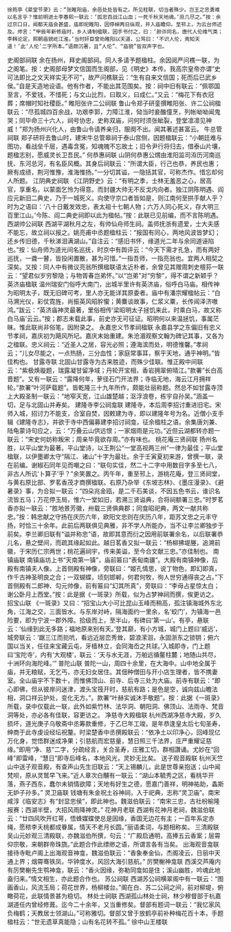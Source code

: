 <!-- { "loadSidebar": true } -->
	徐筠亭《棻堂节录》云：“张睢阳庙，余邑处处皆有之。所见柱联，切当者殊少。岂王之忠勇难以名言乎？惟前明进士李春熙一联云：‘孤忠百战江山血；一死千秋天地魂。’庶几尽之。”按：余过京口日，闻都天庙会甚盛，庙即祀睢阳，因停棹两日纵观，并入庙瞻仰。至邗上，为云台师述及。师言：“甲辰年新修庙时，乡人请制楹联，因手书付之，曰：‘颜许同名，唐代人伦维气类；李韩论定，熙朝庙貌屹江淮。’当时奸臣曾劝睢阳以天道，公骂曰：‘不识人伦，焉知天道！’此‘人伦’二字所本。”语颇沉著，且“人伦”、“庙貌”皆双声字也。
史阁部祠联
	余在扬州，拜史阁部祠。同人多请予题楹柱。余因阅严问樵一联，为之阁笔。按：史阁部母梦文信国而生阁部，见《明史》本传。我高宗皇帝亦谓“史可法即比之文天祥实无不可”，故严问樵联云：“生有自来文信国；死而后已武乡侯。”自是天造地设语。他有作者，不能出其范围矣。按：祠中旧有联云：“佩鄂国至言，不爱钱，不惜死；与文山比烈，曰取义，曰成仁。”又云：“梅花下有衣冠葬；席帽时知社稷臣。”
睢阳张许二公祠联
	鲁山令郑子研銮撰睢阳张、许二公祠楹联云：“尽孤城四百余战，功艰李郭，力障江淮，恸当时妾醢僮烹，列帐呦呦闻鬼哭；同毕命三十六人，祠号协忠，史称双庙，问何时须张眦裂，登堂凛凛见神威！”郑为扬州兴化人，由鲁山令请养亲归，服阕不出。闻其著述甚富云。
牛总管祠联
	郑子研将去鲁山时，建宋牛总管皋祠于泰山宫侧，因题楹联云：“小朝廷难与图功，看战垒千层，遇毒含冤，知魂魄不忘故土；旧令尹行将归去，借泰山片壤，题楹志别，愿威灵长卫吾民。”
何恭惠祠联
	山阴何恭惠公煟由淮阳监司洊历河南巡抚、东河总河，有名臣风概。其身后祠联云：“所谓大臣，行己也恭，养民也惠；厥有成绩，荆河惟豫，淮海惟扬。”一分切其谥，一隐括其官，可称杰作。惜忘却何人所题。
江阴典史祠联
	《江阴野史》云：“有明之季，士林无羞恶之心，居高官，享重名，以蒙面乞怜为得意。而封疆大帅无不反戈内向者。独江阴陈明遇、阎应元新旧二典史，乃于一城死义。向使守京口者皆如是，则江南何至拱手献人乎？时为之语曰：‘八十日戴发效忠，表太祖十七朝人物；六万人同心死义，存大明三百里江山。’今陈、阎二典史祠即以此为楹帖。”按：此联已见前编，而不言陈明遇。
西湖帅公祠联
	西湖平湖秋月之左，有帅仙舟师生祠。盖师抚浙有遗爱，士大夫感不能忘，故立祠以报之。姚亮甫中丞题楹柱云：“报国有同心，两地风波皆梦幻；还乡传旧德，千秋涕泪满湖山。”自注云：“感旧书怀，缘道光二年与余同道诬陷也。”按：仙舟师为道光间名巡抚，时京中有舆评云：“今天下需才孔急，而有两好巡抚，一聋一瞽，皆投闲置散，甚为可惜。”一指吾师，一指亮翁也。宜两人相契之深矣。又按：同人中有微议亮翁所撰楹联语太近朴者，余曾见其赠周刺史檀荪一联云：“望君似岁穷黎隐；与物胥春岂弟怀。”以“岂弟”对“穷黎”，得不谓之新颖乎？
英济庙楹联
	温州瑞安门俗呼大南门，出城半里许有英济庙，俗呼白马庙。相传神为昭明太子，既无旧碑可考，里人亦无能详其原委者。庙中有潘宗耀楹帖云：“白马溯光仪，彩仗霓旌，尚振英风昭肸蠁；黄麋谈故事，仁浆义粟，长传闿泽济嗷鸿。”跋云：“英济庙神灵最著，里俗相传‘梁昭明太子拯饥来此，时乘白马，故又称白马庙’云云。”按；郡志未载此事，前史亦无可征证。昭明何以来温拯饥，事属茫昧。惟此联尚非俗笔，因附录之。
永嘉忠义节孝祠楹联
	永嘉县学之东偏旧有忠义节孝祠，嘉庆初为飓风所圮。嘉庆末始重建。朱沧湄观察文翰为碑记其事，又各为之楹联。忠义祠云：“近圣人之居，容光必照；遵海滨而处，明德惟馨。”孝祠云；“儿女尽能之，一点热肠，三分血性；家庭常事耳，察乎天地，通乎神明。”皆佳构也。
甘露寺联
	北固山甘露寺为古来胜迹，而殊少佳联。惟正殿中间联云：“紫极焕璇题，瑞露凝甘留净域；丹轮开宝相，香岩拥翠俯晴江。”款署“长白高晋题”。又有一联云：“露降何年，萝径石门开法界；寺临无地，海云江月拥祥轮。”款署“叶河萨载题”。皆乾隆三十九年所作，颇能壮丽称题。然总不如甘露寺顶上大殿圣制一联云：“地窄天宽，江山雄楚越；沤浮浪卷，栋宇自孙吴。”涵盖一切，足与北固山并寿矣。
建隆寺李公祠龛联
	建隆寺，本后周李招讨重进旧宅。宋师入城，招讨力不能支，合室自焚，因敕建为寺，即以建隆年号为名。近僧小支手辑《建隆寺志》，并欲于寺中西偏募建李招讨祠龛，征余楹柱之语。余集唐刘兼、陆龟蒙诗句应之，云：“万叠云山供远恨；一家烟雨是元功。”近但云湖都转亦题一联云：“宋史何妨称叛宋；周亲毕竟欲存周。”亦有味也。
桃花庵三贤祠联
	扬州名胜，以平山堂为最著。平山堂诗，以王荆公“一堂高视两三州”一律为最佳；平山堂楹联，以伊墨卿太守“隔江、诸山”十字为最壮。余于壬寅夏初来游，曾撰一联，录在前编。谢椒石同年见而嘲之曰：“联句实佳，然二十二字中用数目字多至七八，非古人所讥‘卜算子’乎？”余笑置之。丙午年，重至邗上，游桃花庵，登三贤祠堂，与黄右原比部、罗茗香茂才商撰楹联。右原乃杂举《东坡志林》、《墨庄漫录》、《避暑录》事，为合拟一联云：“四朵兆金瓯，是二千石美谈，不因五色书云，谁识名流皆五马；万花停玉局，惟六一堂如旧，若溯三贤谥典，合将祠额署三忠。”时罗茗香亦拟一联云：“胜地景芳徽，卅载三贤俱典郡；同龛昭祀典，两文一献共称忠。”按：韩忠献之守扬在庆历六年，欧阳文忠则在庆历八年，距苏文忠之元丰守扬，时恰三十余年。此前后两联俱见典雅，非不学人所能办，当不让李兰卿独步于前矣。李兰卿旧联有“谥并称忠”语，故即其意而衍之因用前联署余名，以后联署恭儿名，悬之壁间，而疏其缘起如此。越日茗香又拟一联云：“杨柳拂堤塍，追溯前徽，于宋历仁宗两世；桃花遍祠宇，传来美谥，至今合文献三忠。”亦佳制也。
南镇庙联
	南镇庙坊上书“天南第一镇”，庙前匾曰“表甸南疆”。大殿有南镇神像，后殿有南镇夫人像。上首侧殿有神像，旁联曰：“姬孔情思，说丁物色，即幻即真，作千古神圣明良之合；一双蝴蝶，顷刻邯郸，何君何牧，徇人世穷通得丧之占。”下首侧殿有二郎神、勾元帅像，前有匾曰“幻其所真”，旁联曰：“李母占星惊太白；谢公卧月上西堂。”按：此是据《一斑录》所载，似为占梦神祠而撰，俟更访之。
招宝山联
	《一斑录》又曰：“招宝山大小可比昆山玉峰而稍高，孤注镇海城外东北角，江海之交，三面皆水。与东岸对峙，隔海面约一里余，名‘蛟门’，为镇海一邑险要，即为宁波一郡外障。拾级而上，至半山，有碑曰‘第一山’。有亭，悬联云：‘仙缘到此无多路；福地原来别有天。’登其巅，有小方城，城门上题曰‘威远’，城旁联云：‘踞三江而扼吭，看远近层峦秀耸，碧浪潆洄，永固浙东之锁钥；俯六国以当关，任往来宝藏云屯，牙樯林立，会同海岙之共球。’入城即寺，门上题曰‘宝陀寺’，内有‘大观楼’，联云：‘天与水无涯，万舶远循鳌柱麓；地随山共尽，十洲环向海陀峰。’”
普陀山联
	普陀一山，周四十余里，在大海中。山中地全属于庙，并无粮赋，无乞丐，亦无妇女居住。其佃种僧田与开小店生理者，皆不携妻室。全山庙宇不下数十，而惟佛顶山、前寺、后寺三处为大庙。前寺有联云：“即心即佛，但从彼岸问迷津，渡头宝筏开时，慈航有路；是色是空，诚向兹山瞻法相，洞口祥云护处，变化无方。”。款署“叶赫实诚沐手敬题”。按：此据《一斑录》所载，录中仅载此一联，此外如紫竹林、法华洞、朝阳洞、佛顶山、法雨寺、梵音洞等处，亦必各有佳联，容更访之。
净慈寺大殿楹联
	杭州西湖净慈寺大殿，岁久损坏，道光庚子乌敬斋中丞筹款重修，于乙巳年工竣。是年恭逢皇太后七旬圣寿，绅商于此寺虔设经坛祝釐。时梁楚香中丞撰殿联云：“依净土以印净心，回峰现亿万化身，觉悟群迷成净果；引慈航而宏慈量，慧日照三千法界，庄严重耀证慈缘。”即用“净、慈”二字，分疏经言，关合圣寿，庄雅工切，群相讚诵。尤妙在“回峰”即雷峰，“慧日”即寺后峰名，本地风光，灵妙无比矣。
送子观音殿联
	杭州天竺山中送子观音殿，有查声山先生旧联云：“天上锡麟儿，此是世尊亲抱送；山中闻梵呗，原从灵鹫早飞来。”近人章次白黼有一联云：“湖山本毓秀之区，看桃华开落，燕子西东，蠢尔未销情欲障；天地有好生之德，愿嘉门善祥，明神祐助，螽斯无妒子孙多。”
灵卫庙联
	钱塘有朱金祝土谷神祠，入于祀典，志称“灵卫庙”。南宋咸淳《临安志》有“封显忠侯”，即此神也。魏滋伯联云：“南宋三忠，古社枌榆隆报赛；西湖半壁，大招风雨降神灵。”
花神月老联
	西湖有花神月老祠，魏滋伯联云：“廿四风吹开红萼，悟蜂媒蝶使总是因缘，香国无边花有主；一百年系定赤绳，愿秾李夭桃都成眷属，情天不老月长圆。”丽语柔词，与题相称矣。
三清殿联
	吴山元妙观三清殿联，亦魏滋伯所撰，句云：“广殿启通明，高捧五云香案；层霄仰宗敬，来朝群帝珠旒。”此题合作此缥缈之语，所谓言各有当矣。
出海观音龛联
	接待寺毗卢阁上出海观音神龛，魏滋伯联云：“香象奉金仙，杰阁凌云，日丽中天通上界；烟霄骞铁凤，华钟度水，风回大海引慈航。”
厉樊榭神龛联
	西溪交芦庵内有厉樊榭先生鹗神龛，联云：“香火因缘，弥勒同龛如是住；溪山幽胜，吟魂此地盍归来。”情文相生，亦此题合作也。
苏公祠联
	西湖苏公祠横翠阁中有一联云：“图画香山，风流玉局；荷花世界，杨柳楼台。”阁在白、苏二公祠之间，前对柳堤，俯瞰荷花，此联情景甚为稳切。
林处士祠联
	西湖孤山林处士祠，林少穆督部于杭嘉湖道任内曾经修葺。迄今二十余年，又当重修矣。督部有题词一联云：“我忆家风负梅鹤；天教居士领湖山。”可称雅切。督部又曾于放鹤亭前补种梅花百十本，手题楹柱云：“世无遗草真能隐；山有名花转不孤。”
徐中山王楼联
